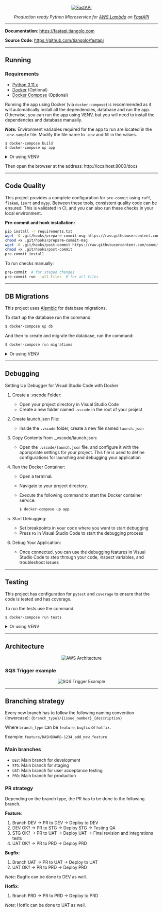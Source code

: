 <p style="text-align: center;">
  <a href="https://fastapi.tiangolo.com"><img src="https://fastapi.tiangolo.com/img/logo-margin/logo-teal.png" alt="FastAPI"></a>
</p>
<p style="text-align: center;">
    <em>Production ready Python Microservice for <a href="https://aws.amazon.com/es/lambda/">AWS Lambda</a> on <a href="https://fastapi.tiangolo.com">FastAPI</a></em>
</p>

---

**Documentation**: <a href="https://fastapi.tiangolo.com" target="_blank">https://fastapi.tiangolo.com</a>

**Source Code**: <a href="https://github.com/tiangolo/fastapi" target="_blank">https://github.com/tiangolo/fastapi</a>

---

## Running

### Requirements
- [Python 3.11.x](https://www.python.org/downloads/)
- [Docker](https://www.docker.com/) (Optional)
- [Docker Compose](https://docs.docker.com/compose/install/) (Optional)

Running the app using Docker (via `docker-compose`)  is recommended as it will automatically install all the dependencies, database and run the app.
Otherwise, you can run the app using VENV, but you will need to install the dependencies and database manually.

**_Note:_** Environment variables required for the app to run are located in the `.env.sample` file. Modify the file name to `.env` and fill in the values.

```shell
$ docker-compose build
$ docker-compose up app
```

<details>
<summary>Or using VENV</summary>

```bash
$ pip install -r requirements.txt -r app/requirements.txt
$ uvicorn --app-dir ./app main:app --reload
```
</details>

Then open the browser at the address: http://localhost:8000/docs

---

## Code Quality
This project provides a complete configuration for `pre-commit` using `ruff`, `flake8`, `isort` and `mypy`.
Between these tools, consistent quality code can be ensured.
This is validated in CI, and you can also run these checks in your local environment.

**Pre-commit and hook installation:**
```bash
pip install -r requirements.txt
wget -O .git/hooks/prepare-commit-msg https://raw.githubusercontent.com/commitizen-tools/commitizen/master/hooks/prepare-commit-msg.py
chmod +x .git/hooks/prepare-commit-msg
wget -O .git/hooks/post-commit https://raw.githubusercontent.com/commitizen-tools/commitizen/master/hooks/post-commit.py
chmod +x .git/hooks/post-commit
pre-commit install
```

To run checks manually:

```bash
pre-commit  # for staged changes
pre-commit run --all-files  # for all files
```

---

## DB Migrations
This project uses [Alembic](https://alembic.sqlalchemy.org/en/latest/) for database migrations.

To start up the database run the command:
```bash
$ docker-compose up db
```

And then to create and migrate the database, run the command:

```bash
$ docker-compose run migrations
```

<details>
<summary>Or using VENV</summary>

```bash
$ alembic upgrade head
```
</details>

---

## Debugging

Setting Up Debugger for Visual Studio Code with Docker

1. Create a .vscode Folder:
   - Open your project directory in Visual Studio Code
   - Create a new folder named `.vscode` in the root of your project

2. Create launch.json File:
   - Inside the `.vscode` folder, create a new file named `launch.json`

3. Copy Contents from ._vscode/launch.json:
   - Open the `.vscode/launch.json` file, and configure it with the appropriate settings for your project. This file is used to define configurations for launching and debugging your application

4. Run the Docker Container:
   - Open a terminal.
   - Navigate to your project directory.
   - Execute the following command to start the Docker container service:

     ```bash
     $ docker-compose up app
     ```

5. Start Debugging:
   - Set breakpoints in your code where you want to start debugging
   - Press `F5` in Visual Studio Code to start the debugging process

6. Debug Your Application:
    - Once connected, you can use the debugging features in Visual Studio Code to step through your code, inspect variables, and troubleshoot issues

---

## Testing
This project has configuration for `pytest` and `coverage` to ensure that the code is tested and has coverage.

To run the tests use the command:
```bash
$ docker-compose run tests
```

<details>
<summary>Or using VENV</summary>

```bash
$ pip install -r tests/requirements.txt
$ pytest tests
```
</details>

---

## Architecture
<p style="text-align: center;"><img src="doc/MSDiagram.gif" alt="AWS Architecture"/></p>

### SQS Trigger example
<p style="text-align: center;"><img src="doc/SQSExample.gif" alt="SQS Trigger Example"/></p>

---

## Branching strategy
Every new branch has to follow the following naming convention (lowercase): `{branch_type}/{issue_number}_{description}`

Where `branch_type` can be `feature`, `bugfix` or `hotfix`.

Example: `feature/DASHBOARD-1234_add_new_feature`

### Main branches
- `DEV`: Main branch for development
- `STG`: Main branch for staging
- `UAT`: Main branch for user acceptance testing
- `PRD`: Main branch for production

### PR strategy
Depending on the branch type, the PR has to be done to the following branch.

**Feature**:

1. Branch DEV -> PR to DEV -> Deploy to DEV
2. DEV OK? -> PR to STG -> Deploy STG -> Testing QA
3. STG OK? -> PR to UAT -> Deploy UAT -> Final revision and integrations tests
4. UAT OK? -> PR to PRD -> Deploy PRD

**Bugfix**:

1. Branch UAT -> PR to UAT -> Deploy to UAT
2. UAT OK? -> PR to PRD -> Deploy PRD

_Note_: Bugfix can be done to DEV as well.

**Hotfix**:

1. Branch PRD -> PR to PRD -> Deploy to PRD

_Note_: Hotfix can be done to UAT as well.
